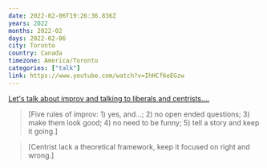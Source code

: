 ```yaml
---
date: 2022-02-06T19:26:36.836Z
years: 2022
months: 2022-02
days: 2022-02-06
city: Toronto
country: Canada
timezone: America/Toronto
categories: ["talk"]
link: https://www.youtube.com/watch?v=IhHCf6eEGzw
---
```

[Let's talk about improv and talking to liberals and centrists....](https://www.youtube.com/watch?v=IhHCf6eEGzw)

> [Five rules of improv: 1) yes, and…; 2) no open ended questions; 3) make them look good; 4) no need to be funny; 5) tell a story and keep it going.]

> [Centrist lack a theoretical framework, keep it focused on right and wrong.]
